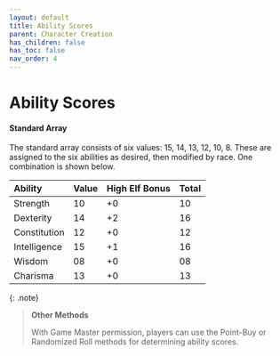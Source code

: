 ```yaml
---
layout: default
title: Ability Scores
parent: Character Creation
has_children: false
has_toc: false
nav_order: 4
---
```


# Ability Scores

#### Standard Array

The standard array consists of six values: 15, 14, 13, 12, 10, 8. These are assigned to the six abilities as desired, then modified by race. One combination is shown below.

| Ability      | Value | High Elf Bonus | Total |
| :----------- | :---- | :------------- | :---- |
| Strength     | 10    | +0             | 10    |
| Dexterity    | 14    | +2             | 16    |
| Constitution | 12    | +0             | 12    |
| Intelligence | 15    | +1             | 16    |
| Wisdom       | 08    | +0             | 08    |
| Charisma     | 13    | +0             | 13    |

{: .note}
> **Other Methods**
>
> With Game Master permission, players can use the Point-Buy or Randomized Roll methods for determining ability scores.